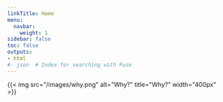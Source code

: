 ```yaml
---
linkTitle: Home
menu:
  navbar:
    weight: 1
sidebar: false
toc: false
outputs:
- html
#- json  # Index for searching with Fuse
---
```

{{< img src="/images/why.png" alt="Why?" title="Why?" width="400px" >}}

<!-- {{< img
    src="https://imgs.xkcd.com/comics/compiling.png"
    title="'Are you stealing those LCDs?' 'Yeah, but I'm doing it while my code compiles.'"
    alt="Compiling"
    link="https://xkcd.com/303"
>}} -->
